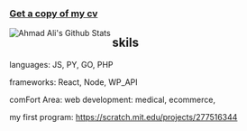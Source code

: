 
### [Get a copy of my cv](https://www.dropbox.com/s/a38md2haoq74raw/Ahmad%20Ali%20-%20full%20js%20stack%20%282%29%20%281%29.pdf?dl=0)

<img align="left" alt="Ahmad Ali's Github Stats" src="https://github-readme-stats.vercel.app/api?username=ahmad-ali14&count_private=true&show_icons=true&hide_border=true&theme=tokyonight" />


## skils

languages: JS, PY, GO, PHP

frameworks: React, Node, WP_API

comFort Area: web development: medical, ecommerce, 

my first program: https://scratch.mit.edu/projects/277516344 

